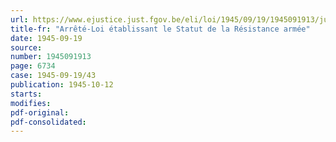 ```yaml
---
url: https://www.ejustice.just.fgov.be/eli/loi/1945/09/19/1945091913/justel
title-fr: "Arrêté-Loi établissant le Statut de la Résistance armée"
date: 1945-09-19
source:
number: 1945091913
page: 6734
case: 1945-09-19/43
publication: 1945-10-12
starts:
modifies:
pdf-original:
pdf-consolidated:
---
```


